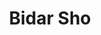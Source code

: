 ---
title: Bidar Sho
layout: post
categories: [همایون_شجریان]
type: main
file: /assets/music/homayoun_shajarian-bidar-sho.mp3
---